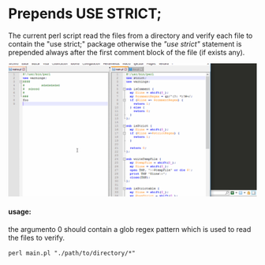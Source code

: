 

# Prepends USE STRICT;

The current perl script read the files from a directory and verify each file to contain the "use strict;" package otherwise the *"use strict"* statement is prepended always after the first comment block of the file (if exists any).

![assets/example.gif](assets/example.gif)

#### usage:

the argumento 0 should contain a glob regex pattern which is used to read the files to verify.

```
perl main.pl "./path/to/directory/*"
```

